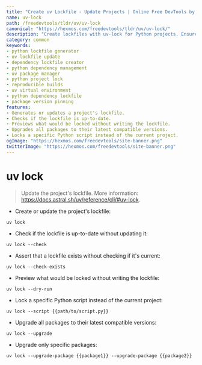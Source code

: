 ```yaml
---
title: "Create uv Lockfile - Update Projects | Online Free DevTools by Hexmos"
name: uv-lock
path: /freedevtools/tldr/uv/uv-lock
canonical: "https://hexmos.com/freedevtools/tldr/uv/uv-lock/"
description: "Create lockfiles with uv-lock for Python projects. Ensure consistent dependencies and reproducible builds. Free online tool, no registration required."
category: common
keywords:
- python lockfile generator
- uv lockfile update
- dependency lockfile creator
- python dependency management
- uv package manager
- python project lock
- reproducible builds
- uv virtual environment
- python dependency lockfile
- package version pinning
features:
- Generates or updates a project's lockfile.
- Checks if the lockfile is up-to-date.
- Previews what would be locked without writing the lockfile.
- Upgrades all packages to their latest compatible versions.
- Locks a specific Python script instead of the current project.
ogImage: "https://hexmos.com/freedevtools/site-banner.png"
twitterImage: "https://hexmos.com/freedevtools/site-banner.png"
---
```


# uv lock

> Update the project's lockfile.
> More information: <https://docs.astral.sh/uv/reference/cli/#uv-lock>.

- Create or update the project's lockfile:

`uv lock`

- Check if the lockfile is up-to-date without updating it:

`uv lock --check`

- Assert that a lockfile exists without checking if it's current:

`uv lock --check-exists`

- Preview what would be locked without writing the lockfile:

`uv lock --dry-run`

- Lock a specific Python script instead of the current project:

`uv lock --script {{path/to/script.py}}`

- Upgrade all packages to their latest compatible versions:

`uv lock --upgrade`

- Upgrade only specific packages:

`uv lock --upgrade-package {{package1}} --upgrade-package {{package2}}`
